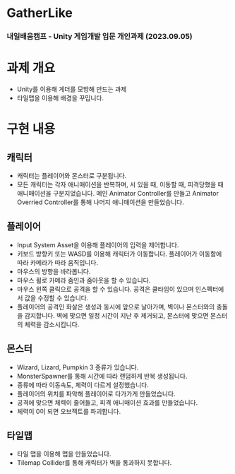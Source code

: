 # GatherLike

### 내일배움캠프 - Unity 게임개발 입문 개인과제 (2023.09.05) 
 
# 과제 개요
- Unity를 이용해 게더를 모방해 만드는 과제
- 타일맵을 이용해 배경을 꾸밉니다.


# 구현 내용

## 캐릭터
- 캐릭터는 플레이어와 몬스터로 구분됩니다.
- 모든 캐릭터는 각자 애니매이션을 반복하며, 서 있을 때, 이동할 때, 피격당했을 때 애니매이션을 구분지었습니다. 메인 Animator Controller를 만들고 Animator Overried Controller를 통해 나머지 애니매이션을 만들었습니다.

## 플레이어
- Input System Asset을 이용해 플레이어의 입력을 제어합니다.
- 키보드 방향키 또는 WASD를 이용해 캐릭터가 이동합니다. 플레이어가 이동함에 따라 카메라가 따라 움직입니다.
- 마우스의 방향을 바라봅니다.
- 마우스 휠로 카메라 줌인과 줌아웃을 할 수 있습니다.
- 마우스 왼쪽 클릭으로 공격을 할 수 있습니다. 공격은 쿨타임이 있으며 인스펙터에서 값을 수정할 수 있습니다.
- 플레이어의 공격인 화살은 생성과 동시에 앞으로 날아가며, 벽이나 몬스터와의 충돌을 감지합니다. 벽에 맞으면 일정 시간이 지난 후 제거되고, 몬스터에 맞으면 몬스터의 체력을 감소시킵니다.

## 몬스터
- Wizard, Lizard, Pumpkin 3 종류가 있습니다.
- MonsterSpawner를 통해 시간에 따라 랜덤하게 반복 생성됩니다.
- 종류에 따라 이동속도, 체력이 다르게 설정했습니다.
- 플레이어의 위치를 파악해 플레이어로 다가가게 만들었습니다.
- 공격에 맞으면 체력이 줄어들고, 피격 애니매이션 효과를 만들었습니다.
- 체력이 0이 되면 오브젝트를 파괴합니다.


## 타일맵
- 타일 맵을 이용해 맵을 만들었습니다.
- Tilemap Collider를 통해 캐릭터가 벽을 통과하지 못합니다.